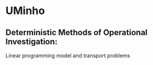# UMinho

## Deterministic Methods of Operational Investigation: 
Linear programming model and transport problems

